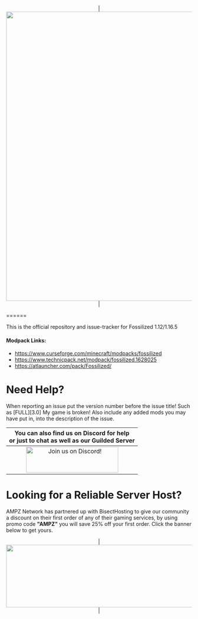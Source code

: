 <p align="center">
| <img src="https://www.bisecthosting.com/images/CF/Fossilized2/BH_FS_Header.png" alt="Get your server today!"  width="2255" height="785"></a>|
</p>
======

This is the official repository and issue-tracker for Fossilized 1.12/1.16.5
    
#### Modpack Links: 
+ https://www.curseforge.com/minecraft/modpacks/fossilized  
+ https://www.technicpack.net/modpack/fossilized.1628025  
+ https://atlauncher.com/pack/Fossilized/  
  
Need Help?
======
When reporting an issue put the version number before the issue title! Such as [FULL][3.0] My game is broken! Also include any added mods you may have put in, into the description of the issue. 
 
|You can also find us on Discord for help<br>or just to chat as well as our Guilded Server|
|:------------:|
|<a href="https://discord.gg/enrpMDd"><img src="https://discord.com/assets/ff41b628a47ef3141164bfedb04fb220.png" alt="Join us on Discord!"  width="250" height="70"></a>|

Looking for a Reliable Server Host?
======
AMPZ Network has partnered up with BisectHosting to give our community a discount on their first order of any of their gaming services, by using promo code **"AMPZ"** you will save 25% off your first order. Click the banner below to get yours. 

<p align="center">
| <a href="https://bisecthosting.com/AMPZ"><img src="https://www.bisecthosting.com/images/CF/Fossilized2/BH_FS_PromoCard.png" alt="Get your server today!"  width="1920" height="170"></a>|
</p>
